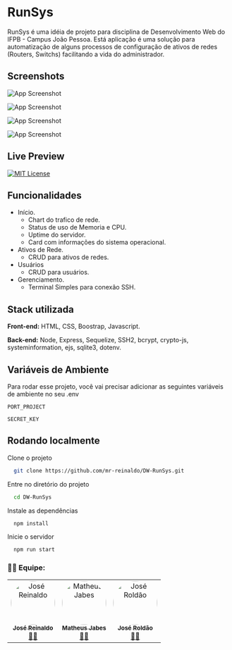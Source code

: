 
# RunSys

RunSys é uma idéia de projeto para disciplina de Desenvolvimento Web do IFPB - Campus João Pessoa. Está aplicação é uma solução para automatização de alguns processos de configuração de ativos de redes (Routers, Switchs) facilitando a vida do administrador.

## Screenshots

![App Screenshot](./screenshots/dashboard.png)

![App Screenshot](./screenshots/ativos.png)

![App Screenshot](./screenshots/usuarios.png)

![App Screenshot](./screenshots/gerenciamento.png)

## Live Preview

[![MIT License](https://img.shields.io/badge/Live-Preview-green.svg)](https://dw-runsys.mr-reinaldo.repl.co/)

## Funcionalidades

- Início.
  - Chart do trafico de rede.
  - Status de uso de Memoria e CPU.
  - Uptime do servidor.
  - Card com informações do sistema operacional.
- Ativos de Rede.
  - CRUD para ativos de redes.
- Usuários
  - CRUD para usuários.
- Gerenciamento.  
  - Terminal Simples para conexão SSH.

## Stack utilizada

**Front-end:** HTML, CSS, Boostrap, Javascript.

**Back-end:** Node, Express, Sequelize, SSH2, bcrypt, crypto-js, systeminformation, ejs, sqlite3, dotenv.

## Variáveis de Ambiente

Para rodar esse projeto, você vai precisar adicionar as seguintes variáveis de ambiente no seu .env

`PORT_PROJECT`

`SECRET_KEY`

## Rodando localmente

Clone o projeto

```bash
  git clone https://github.com/mr-reinaldo/DW-RunSys.git
```

Entre no diretório do projeto

```bash
  cd DW-RunSys
```

Instale as dependências

```bash
  npm install
```

Inicie o servidor

```bash
  npm run start
```

### 👨‍💻 Equipe:

<table>
  <tr>
	  <td align="center">
		<a href="https://github.com/mr-reinaldo">
		<img style="border-radius: 50%;" 
			src="https://avatars.githubusercontent.com/u/88012242?v=4" 
		     	width="100px;" 
		     	alt="José Reinaldo"/>
			<br />
			<sub><b>José Reinaldo</b></sub>
		  </a><br /><a href="https://github.com/mr-reinaldo" title="mr-reinaldo">👨‍🚀</a>
	  </td>
	  <td align="center">
		<a href="https://github.com/mjldl">
		<img style="border-radius: 50%;" 
			src="https://avatars.githubusercontent.com/u/96328462?v=4" 
		     	width="100px;" 
		     	alt="Matheus Jabes"/>
			<br />
			<sub><b>Matheus Jabes</b></sub>
		  </a><br /><a href="https://github.com/mjldl" title="mjldl">👨‍🚀</a>
	  </td>
	  <td align="center">
		<a href="https://github.com/joseroldao27062002">
		<img style="border-radius: 50%;" 
			src="https://avatars.githubusercontent.com/u/59697831?v=4" 
		     	width="100px;" 
		     	alt="José Roldão"/>
			<br />
			<sub><b>José Roldão</b></sub>
		  </a><br /><a href="https://github.com/joseroldao27062002" title="joseroldao27062002">👨‍🚀</a>
	  </td>
  </tr>
</table>
